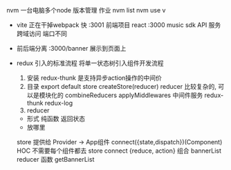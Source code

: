 nvm 一台电脑多个node 版本管理 作业
nvm list
nvm use v

- vite 正在干掉webpack
快
:3001 前端项目 react
:3000 music sdk API 服务
跨域访问  端口不同

- 前后端分离
:3000/banner 展示到页面上

- redux 引入的标准流程
  将单一状态树引入组件开发流程

  1. 安装
    redux-thunk 是支持异步action操作的中间价
  2. 目录
    export default store
    createStore(reducer)
    reducer 比较复杂的, 可以是模块化的 combineReducers
    applyMiddlewares 中间件服务 redux-thunk redux-log
  3. reducer
    - 形式 纯函数 返回状态
    - 放哪里

  store 提供给 Provider -> App组件
  connect({state,dispatch})(Component) HOC 不需要每个组件都去 store connect
  {reduce, action} 组合
  bannerList reducer 函数 getBannerList